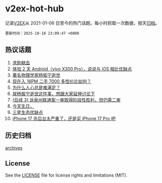 # v2ex-hot-hub

 记录[V2EX](https://www.v2ex.com/)从 2021-01-06 日至今的热门话题。每小时抓取一次数据，按天[归档](archives)。

`更新时间：2025-10-18 23:09:47 +0800`

## 热议话题

1. [求助献血](https://www.v2ex.com/t/1166554)
1. [体验 2 天 Android（vivo X300 Pro），说说与 iOS 相比优缺点](https://www.v2ex.com/t/1166566)
1. [著名物理学家杨振宁逝世](https://www.v2ex.com/t/1166595)
1. [现在入 16PM 二手 7000 多性价比如何？](https://www.v2ex.com/t/1166558)
1. [为什么人心总是难满足？](https://www.v2ex.com/t/1166567)
1. [就杨振宁逝世这件事，想跟大家延伸讨论下](https://www.v2ex.com/t/1166618)
1. [[后续 3] 诉泉州联通案一审取得阶段性胜利，但仍需二审](https://www.v2ex.com/t/1166542)
1. [今天生日，](https://www.v2ex.com/t/1166584)
1. [三星生态优缺点](https://www.v2ex.com/t/1166598)
1. [iPhone 17 杀后台太严重了，还是买 iPhone 17 Pro 吧](https://www.v2ex.com/t/1166610)

## 历史归档

[archives](archives)

## License

See the [LICENSE](LICENSE) file for license rights and limitations (MIT).
